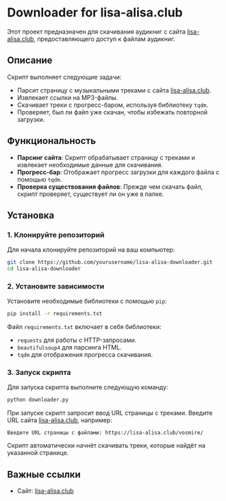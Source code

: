 # Downloader for lisa-alisa.club

Этот проект предназначен для скачивания аудикниг с сайта [lisa-alisa.club](https://lisa-alisa.club), предоставляющего доступ к файлам аудикниг.

## Описание

Скрипт выполняет следующие задачи:
- Парсит страницу с музыкальными треками с сайта [lisa-alisa.club](https://lisa-alisa.club).
- Извлекает ссылки на MP3-файлы.
- Скачивает треки с прогресс-баром, используя библиотеку `tqdm`.
- Проверяет, был ли файл уже скачан, чтобы избежать повторной загрузки.

## Функциональность

- **Парсинг сайта**: Скрипт обрабатывает страницу с треками и извлекает необходимые данные для скачивания.
- **Прогресс-бар**: Отображает прогресс загрузки для каждого файла с помощью `tqdm`.
- **Проверка существования файлов**: Прежде чем скачать файл, скрипт проверяет, существует ли он уже в папке.

## Установка

### 1. Клонируйте репозиторий

Для начала клонируйте репозиторий на ваш компьютер:

```bash
git clone https://github.com/yourusername/lisa-alisa-downloader.git
cd lisa-alisa-downloader
```

### 2. Установите зависимости

Установите необходимые библиотеки с помощью `pip`:

```bash
pip install -r requirements.txt
```

Файл `requirements.txt` включает в себя библиотеки:
- `requests` для работы с HTTP-запросами.
- `beautifulsoup4` для парсинга HTML.
- `tqdm` для отображения прогресса скачивания.

### 3. Запуск скрипта

Для запуска скрипта выполните следующую команду:

```bash
python downloader.py
```

При запуске скрипт запросит ввод URL страницы с треками. Введите URL сайта [lisa-alisa.club](https://lisa-alisa.club), например:

```
Введите URL страницы с файлами: https://lisa-alisa.club/vosmire/
```

Скрипт автоматически начнёт скачивать треки, которые найдёт на указанной странице.

## Важные ссылки

- Сайт: [lisa-alisa.club](https://lisa-alisa.club)
```
